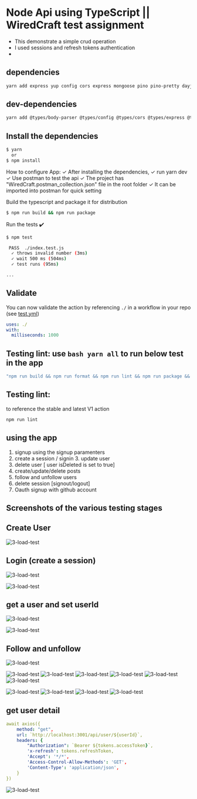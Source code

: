<!-- <p align="center">
  <a href="https://github.com/melch-inno/wiredC/actions"><img alt="typescript-action status" src="https://github.com/melch-inno/wiredC/actions/workflows/test.yml/badge.svg"></a>
</p> -->

# Node Api using TypeScript || WiredCraft test assignment

- This demonstrate a simple crud operation
- I used sessions and refresh tokens authentication
-

## dependencies

```bash
yarn add express yup config cors express mongoose pino pino-pretty dayjs bcrypt jsonwebtoken lodash nanoid
```

## dev-dependencies

```bash
yarn add @types/body-parser @types/config @types/cors @types/express @types/node @types/yup @types/pino @types/mongoose @types/bcrypt @types/jsonwebtoken @types/lodash @types/nanoid ts-node typescript -D
```

## Install the dependencies

```bash
$ yarn
  or
$ npm install
```

How to configure App:
✓ After installing the dependencies,
✓ run yarn dev
✓ Use postman to test the api
✓ The project has "WiredCraft.postman_collection.json" file in the root folder
✓ It can be imported into postman for quick setting

Build the typescript and package it for distribution

```bash
$ npm run build && npm run package
```

Run the tests :heavy_check_mark:

```bash
$ npm test

 PASS  ./index.test.js
  ✓ throws invalid number (3ms)
  ✓ wait 500 ms (504ms)
  ✓ test runs (95ms)

...
```

## Validate

You can now validate the action by referencing `./` in a workflow in your repo (see [test.yml](.github/workflows/test.yml))

```yaml
uses: ./
with:
  milliseconds: 1000
```

## Testing lint: use `bash yarn all` to run below test in the app

```bash
"npm run build && npm run format && npm run lint && npm run package && npm test"
```

## Testing lint:

to reference the stable and latest V1 action

```bash
npm run lint
```

## using the app

1. signup using the signup paramenters
2. create a session / signin 3. update user
3. delete user [ user isDeleted is set to true]
4. create/update/delete posts
5. follow and unfollow users
6. delete session [signout/logout]
7. Oauth signup with github account

## Screenshots of the various testing stages

## Create User

![3-load-test](./screenshots/1_3.png)

## Login (create a session)

![3-load-test](./screenshots/2.png)

![3-load-test](./screenshots/2_1.png)

## get a user and set userId

![3-load-test](./screenshots/3.png)

![3-load-test](./screenshots/5.png)

## Follow and unfollow

![3-load-test](./screenshots/3_1.png)

![3-load-test](./screenshots/6.png)
![3-load-test](./screenshots/7.png)
![3-load-test](./screenshots/7_1.png)
![3-load-test](./screenshots/8.png)
![3-load-test](./screenshots/9.png)
![3-load-test](./screenshots/10.png)

![3-load-test](./screenshots/11_1.png)
![3-load-test](./screenshots/11_2.png)
![3-load-test](./screenshots/11_3.png)
![3-load-test](./screenshots/11_4.png)

## get user detail

```yaml
await axios({
    method: "get",
    url: `http://localhost:3001/api/user/${userId}`,
    headers: {
        "Authorization": `Bearer ${tokens.accessToken}`,
        'x-refresh': tokens.refreshToken,
        'Accept': '*/*',
        'Access-Control-Allow-Methods': 'GET',
        'Content-Type': 'application/json',
    }
})
```

![3-load-test](./screenshots/12_1.png)

```

```
